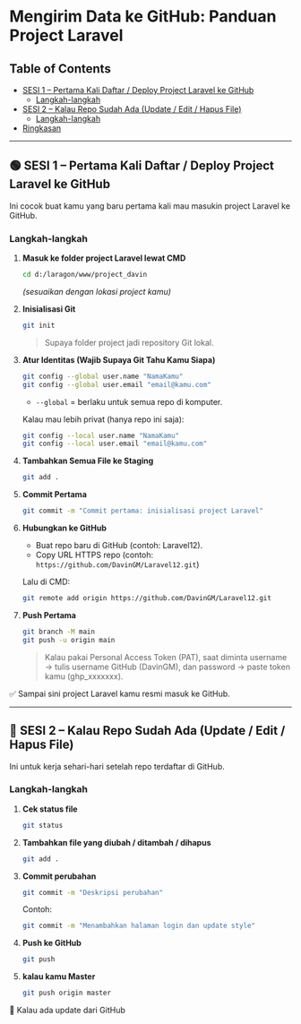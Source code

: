 # Mengirim Data ke GitHub: Panduan Project Laravel

## Table of Contents
- [SESI 1 – Pertama Kali Daftar / Deploy Project Laravel ke GitHub](#sesi-1--pertama-kali-daftar--deploy-project-laravel-ke-github)
    - [Langkah-langkah](#langkah-langkah)
- [SESI 2 – Kalau Repo Sudah Ada (Update / Edit / Hapus File)](#sesi-2--kalau-repo-sudah-ada-update--edit--hapus-file)
    - [Langkah-langkah](#langkah-langkah-1)
- [Ringkasan](#ringkasan)

---

## 🟢 SESI 1 – Pertama Kali Daftar / Deploy Project Laravel ke GitHub

Ini cocok buat kamu yang baru pertama kali mau masukin project Laravel ke GitHub.

### Langkah-langkah

1. **Masuk ke folder project Laravel lewat CMD**
     
     ```bash
     cd d:/laragon/www/project_davin
     ```
     *(sesuaikan dengan lokasi project kamu)*

2. **Inisialisasi Git**

     ```bash
     git init
     ```
     > Supaya folder project jadi repository Git lokal.

3. **Atur Identitas (Wajib Supaya Git Tahu Kamu Siapa)**

     ```bash
     git config --global user.name "NamaKamu"
     git config --global user.email "email@kamu.com"
     ```
     - `--global` = berlaku untuk semua repo di komputer.

     Kalau mau lebih privat (hanya repo ini saja):

     ```bash
     git config --local user.name "NamaKamu"
     git config --local user.email "email@kamu.com"
     ```

4. **Tambahkan Semua File ke Staging**

     ```bash
     git add .
     ```

5. **Commit Pertama**

     ```bash
     git commit -m "Commit pertama: inisialisasi project Laravel"
     ```

6. **Hubungkan ke GitHub**

     - Buat repo baru di GitHub (contoh: Laravel12).
     - Copy URL HTTPS repo (contoh:  
         `https://github.com/DavinGM/Laravel12.git`)

     Lalu di CMD:

     ```bash
     git remote add origin https://github.com/DavinGM/Laravel12.git
     ```

7. **Push Pertama**

     ```bash
     git branch -M main
     git push -u origin main
     ```

     > Kalau pakai Personal Access Token (PAT), saat diminta username → tulis username GitHub (DavinGM), dan password → paste token kamu (ghp_xxxxxxx).

✅ Sampai sini project Laravel kamu resmi masuk ke GitHub.

---

## 🔄 SESI 2 – Kalau Repo Sudah Ada (Update / Edit / Hapus File)

Ini untuk kerja sehari-hari setelah repo terdaftar di GitHub.

### Langkah-langkah

1. **Cek status file**

     ```bash
     git status
     ```

2. **Tambahkan file yang diubah / ditambah / dihapus**

     ```bash
     git add .
     ```

3. **Commit perubahan**

     ```bash
     git commit -m "Deskripsi perubahan"
     ```
     Contoh:
     ```bash
     git commit -m "Menambahkan halaman login dan update style"
     ```

4. **Push ke GitHub**

     ```bash
     git push
     ```
4. **kalau kamu Master**
     ```bash
     git push origin master
     ```

🔁 Kalau ada update dari GitHub
